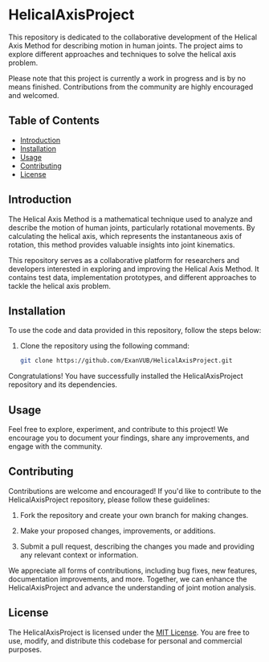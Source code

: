 # HelicalAxisProject

This repository is dedicated to the collaborative development of the Helical Axis Method for describing motion in human joints. The project aims to explore different approaches and techniques to solve the helical axis problem.

Please note that this project is currently a work in progress and is by no means finished. Contributions from the community are highly encouraged and welcomed.

## Table of Contents

- [Introduction](#introduction)
- [Installation](#installation)
- [Usage](#usage)
- [Contributing](#contributing)
- [License](#license)

## Introduction

The Helical Axis Method is a mathematical technique used to analyze and describe the motion of human joints, particularly rotational movements. By calculating the helical axis, which represents the instantaneous axis of rotation, this method provides valuable insights into joint kinematics.

This repository serves as a collaborative platform for researchers and developers interested in exploring and improving the Helical Axis Method. It contains test data, implementation prototypes, and different approaches to tackle the helical axis problem.

## Installation

To use the code and data provided in this repository, follow the steps below:

1. Clone the repository using the following command:

   ```bash
   git clone https://github.com/ExanVUB/HelicalAxisProject.git
   ```

Congratulations! You have successfully installed the HelicalAxisProject repository and its dependencies.

## Usage

Feel free to explore, experiment, and contribute to this project! We encourage you to document your findings, share any improvements, and engage with the community.

## Contributing

Contributions are welcome and encouraged! If you'd like to contribute to the HelicalAxisProject repository, please follow these guidelines:

1. Fork the repository and create your own branch for making changes.

2. Make your proposed changes, improvements, or additions.

3. Submit a pull request, describing the changes you made and providing any relevant context or information.

We appreciate all forms of contributions, including bug fixes, new features, documentation improvements, and more. Together, we can enhance the HelicalAxisProject and advance the understanding of joint motion analysis.

## License

The HelicalAxisProject is licensed under the [MIT License]([LICENSE](https://opensource.org/license/mit/)). You are free to use, modify, and distribute this codebase for personal and commercial purposes.
